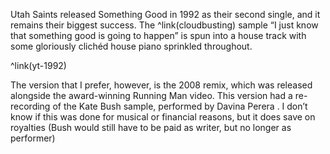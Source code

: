 Utah Saints released Something Good in 1992 as their second single, and it remains their biggest success. The ^link(cloudbusting) sample “I just know that something good is going to happen” is spun into a house track with some gloriously clichéd house piano sprinkled throughout.

^link(yt-1992)

The version that I prefer, however, is the 2008 remix, which was released alongside the award-winning Running Man video. This version had a re-recording of the Kate Bush sample, performed by Davina Perera . I don’t know if this was done for musical or financial reasons, but it does save on royalties (Bush would still have to be paid as writer, but no longer as performer)
